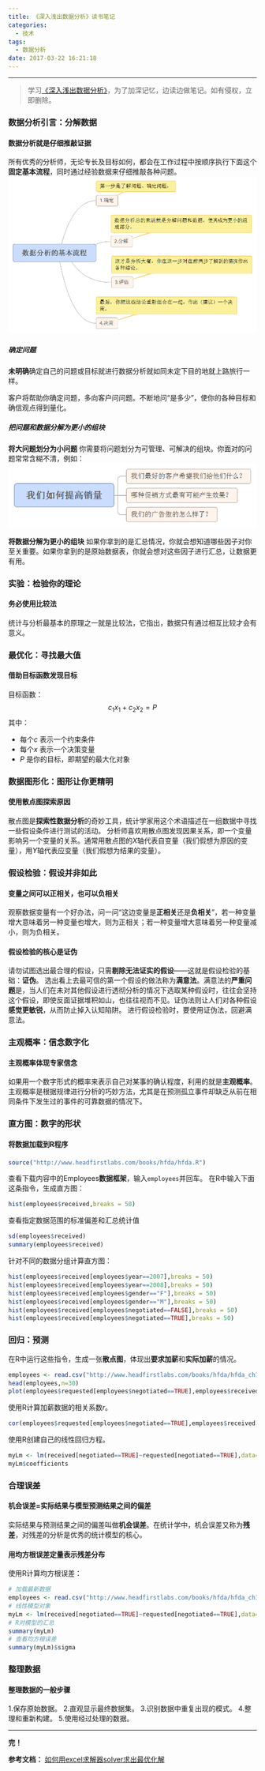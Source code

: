 ```yaml
---
title: 《深入浅出数据分析》读书笔记
categories:
  - 技术
tags:
  - 数据分析
date: 2017-03-22 16:21:18
---
```


---
> 学习[《深入浅出数据分析》](https://book.douban.com/subject/5257905/)，为了加深记忆，边读边做笔记。如有侵权，立即删除。

### 数据分析引言：分解数据
#### 数据分析就是仔细推敲证据
所有优秀的分析师，无论专长及目标如何，都会在工作过程中按顺序执行下面这个**固定基本流程**，同时通过经验数据来仔细推敲各种问题。
![数据分析的基本流程](https://raw.githubusercontent.com/toypipi/graph_bed/master/image/20170322/%E6%95%B0%E6%8D%AE%E5%88%86%E6%9E%90%E7%9A%84%E5%9F%BA%E6%9C%AC%E6%B5%81%E7%A8%8B.png)
<!-- more -->
##### 确定问题
**未明确**确定自己的问题或目标就进行数据分析就如同未定下目的地就上路旅行一样。

客户将帮助你确定问题，多向客户问问题。不断地问“是多少”，使你的各种目标和确信观点得到量化。
##### 把问题和数据分解为更小的组块
**将大问题划分为小问题**
你需要将问题划分为可管理、可解决的组块。你面对的问题常常含糊不清，例如：
![我们如何提高销量](https://raw.githubusercontent.com/toypipi/graph_bed/master/image/20170322/%E6%88%91%E4%BB%AC%E5%A6%82%E4%BD%95%E6%8F%90%E9%AB%98%E9%94%80%E9%87%8F.png)

**将数据分解为更小的组块**
如果你拿到的是汇总情况，你就会想知道哪些因子对你至关重要。如果你拿到的是原始数据表，你就会想对这些因子进行汇总，让数据更有用。

### 实验：检验你的理论
#### 务必使用比较法
统计与分析最基本的原理之一就是比较法，它指出，数据只有通过相互比较才会有意义。

### 最优化：寻找最大值
#### 借助目标函数发现目标
目标函数：
$$c_1x_1 + c_2x_2 = P$$
其中：
- 每个$c$ 表示一个约束条件
- 每个$x$ 表示一个决策变量
- $P$ 是你的目标，即期望的最大化对象

### 数据图形化：图形让你更精明
#### 使用散点图探索原因
散点图是**探索性数据分析**的奇妙工具，统计学家用这个术语描述在一组数据中寻找一些假设条件进行测试的活动。
分析师喜欢用散点图发现因果关系，即一个变量影响另一个变量的关系。通常用散点图的$X$轴代表自变量（我们假想为原因的变量），用$Y$轴代表应变量（我们假想为结果的变量）。

### 假设检验：假设并非如此
#### 变量之间可以正相关，也可以负相关
观察数据变量有一个好办法，问一问“这边变量是**正相关**还是**负相关**”，若一种变量增大意味着另一种变量也增大，则为正相关；若一种变量增大意味着另一种变量减小，则为负相关。

#### 假设检验的核心是证伪
请勿试图选出最合理的假设，只需**剔除无法证实的假设**——这就是假设检验的基础：**证伪**。
选出看上去最可信的第一个假设的做法称为**满意法**。满意法的**严重问题**是，当人们在未对其他假设进行透彻分析的情况下选取某种假设时，往往会坚持这个假设，即使反面证据堆积如山，也往往视而不见。证伪法则让人们对各种假设**感觉更敏锐**，从而防止掉入认知陷阱。
进行假设检验时，要使用证伪法，回避满意法。

### 主观概率：信念数字化
#### 主观概率体现专家信念
如果用一个数字形式的概率来表示自己对某事的确认程度，利用的就是**主观概率**。
主观概率是根据规律进行分析的巧妙方法，尤其是在预测孤立事件却缺乏从前在相同条件下发生过的事件的可靠数据的情况下。

### 直方图：数字的形状
#### 将数据加载到R程序
```R
source("http://www.headfirstlabs.com/books/hfda/hfda.R")
```
查看下载内容中的Employees**数据框架**，输入```employees```并回车。
在R中输入下面这条指令，生成直方图：
```R
hist(employees$received,breaks = 50)
```
查看指定数据范围的标准偏差和汇总统计值
```R
sd(employees$received)
summary(employees$received)
```
针对不同的数据分组计算直方图：
```R
hist(employees$received[employees$year==2007],breaks = 50)
hist(employees$received[employees$year==2008],breaks = 50)
hist(employees$received[employees$gender=="F"],breaks = 50)
hist(employees$received[employees$gender=="M"],breaks = 50)
hist(employees$received[employees$negotiated==FALSE],breaks = 50)
hist(employees$received[employees$negotiated==TRUE],breaks = 50)
```
### 回归：预测
在R中运行这些指令，生成一张**散点图**，体现出**要求加薪**和**实际加薪**的情况。
```R
employees <- read.csv("http://www.headfirstlabs.com/books/hfda/hfda_ch10_employees.csv",header=TRUE)
head(employees,n=30)
plot(employees$requested[employees$negotiated==TRUE],employees$received[employees$negotiated==TRUE])
```

使用R计算加薪数据的相关系数$r$。
```R
cor(employees$requested[employees$negotiated==TRUE],employees$received[employees$negotiated==TRUE])
```

使用R创建自己的线性回归方程。
```R
myLm <- lm(received[negotiated==TRUE]~requested[negotiated==TRUE],data=employees)
myLm$coefficients
```

### 合理误差
#### 机会误差=实际结果与模型预测结果之间的偏差
实际结果与预测结果之间的偏差叫做**机会误差**。在统计学中，机会误差又称为**残差**，对残差的分析是优秀的统计模型的核心。
#### 用均方根误差定量表示残差分布
使用R计算均方根误差：
```R
# 加载最新数据
employees <- read.csv("http://www.headfirstlabs.com/books/hfda/hfda_ch10_employees.csv",header=TRUE)
# 线性模型对象
myLm <- lm(received[negotiated==TRUE]~requested[negotiated==TRUE],data=employees)
# R对模型的汇总
summary(myLm)
# 查看均方根误差
summary(myLm)$sigma
```

### 整理数据
#### 整理数据的一般步骤
1.保存原始数据。
2.直观显示最终数据集。
3.识别数据中重复出现的模式。
4.整理和重新构建。
5.使用经过处理的数据。
___
**完！**

**参考文档：**
[如何用excel求解器solver求出最优化解](http://jingyan.baidu.com/article/59a015e343a664f795886544.html)